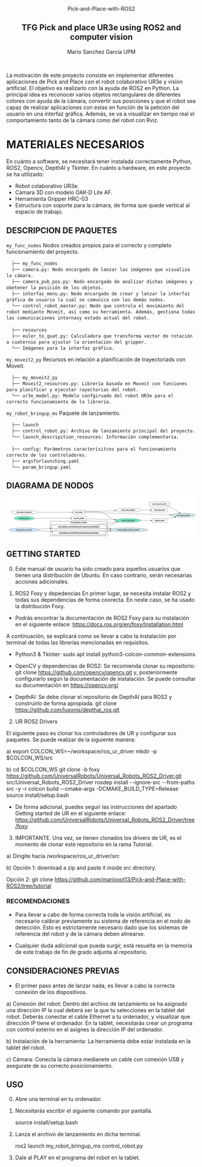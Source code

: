 

<p align="center">
Pick-and-Place-with-ROS2
  <h2 align="center">TFG Pick and place UR3e using ROS2 and computer vision</h2>

  <p align="center">
  Mario Sanchez Garcia UPM
  </p>
</p>
<br>

La motivación de este proyecto consiste en implementar diferentes aplicaciones de Pick and Place con el robot colaborativo UR3e y visión artificial. El objetivo es realizarlo con la ayuda de ROS2 en Python. 
La principal idea es reconocer varios objetos rectangulares de diferentes colores con ayuda de la cámara, convertir sus posiciones y que el robot sea capaz de realizar aplicaciones con estas en función de la petición del usuario en una interfaz gráfica. Además, se va a visualizar en tiempo real el comportamiento tanto de la cámara como del robot con Rviz.

# MATERIALES NECESARIOS

En cuánto a software, se necesitará tener instalada correctamente Python, ROS2, Opencv, DepthAI y Tkinter.
En cuánto a hardware, en este proyecto se ha utilizado: 
- Robot colaborativo UR3e.
- Cámara 3D con modelo OAK-D Lite AF.
- Herramienta Gripper HRC-03
- Estructura con soporte para la cámara, de forma que quede vertical al espacio de trabajo.

## DESCRIPCION DE PAQUETES

`my_func_nodes`  Nodos creados propios para el correcto y completo funcionamiento del proyecto. 

      ├── my_func_nodes 
      ├── camera.py: Nodo encargado de lanzar las imágenes que visualiza la cámara.
      ├── camera_pub_pos.py: Nodo encargado de analizar dichas imágenes y obetener la posición de los objetos. 
      ├── interfaz_menu.py: Nodo encargado de crear y lanzar la interfaz gráfica de usuario la cual se comunica con los demás nodos.
      └── control_robot_master.py: Nodo que controla el movimiento del robot mediante Moveit, así como su herramienta. Además, gestiona todas las comunicaciones internasy estado actual del robot.

      ├── resources
      ├── euler_to_quat.py: Calculadora que transforma vector de rotación a cuaternio para ajustar la orientación del gripper.
      └── Imágenes para la interfaz gráfica.

`my_moveit2_py` Recursos en relación a planificación de trayectoriads con Moveit.

      ├── my_moveit2_py
      ├── Moveit2_resources.py: Librería basada en Moveit con funciones para planificar y ejecutar rayectorias del robot.
      └── ur3e_model.py: Modelo confgiruado del robot UR3e para el correcto funcionamiento de la librería.

`my_robot_bringup_ms` Paquete de lanzamiento.

      ├── launch
      ├── control_robot.py: Archivo de lanzamiento principal del proyecto.
      └── launch_descripition_resources: Información complementaria.

      ├── config: Parámetros caracterísitcos para el funcionamiento correcto de los controladores.
      ├── argsforlaunching.yaml
      └── param_bringup.yaml

## DIAGRAMA DE NODOS

<img src="https://github.com/mariooot13/Pick-and-Place-with-ROS2/blob/tutorial/DIAGNODOS.png">

## GETTING STARTED

0) Este manual de usuario ha sido creado para aquellos usuarios que tienen una distribución de Ubuntu. En caso contrario, serán necesarias acciones adicionales. 

1) ROS2 Foxy y depedencias
En primer lugar, se necesita instalar ROS2 y todas sus dependencias de forma coorecta. En neste caso, se ha usado la distribución Foxy.

- Podrás encontrar la documentación de ROS2 Foxy para su instalación en el siguiente enlace: https://docs.ros.org/en/foxy/Installation.html

A continuación, se explicará como se llevar a cabo la instalación por terminal de todas las librerías mencionadas en requisitos.

- Python3 & Tkinter: 
sudo apt install python3-colcon-common-extensions

- OpenCV y dependencias de ROS2: 
Se recomienda clonar su repositorio: git clone https://github.com/opencv/opencv.git y, posteriormente configurarlo según la documentación de instalación.
Se puede consultar su documentación en https://opencv.org/

- DepthAI: Se debe clonar el repositorio de DepthAI para ROS2 y construirlo de forma apropiada.
git clone https://github.com/luxonis/depthai_ros.git

2) UR ROS2 Drivers

El siguiente paso es clonar los controladores de UR y configurar sus paquetes. Se puede realizar de la siguiente manera:

a) export COLCON_WS=~/workspace/ros_ur_driver
   mkdir -p $COLCON_WS/src
   
b) cd $COLCON_WS
  git clone -b foxy https://github.com/UniversalRobots/Universal_Robots_ROS2_Driver.git src/Universal_Robots_ROS2_Driver
  rosdep install --ignore-src --from-paths src -y -r
  colcon build --cmake-args -DCMAKE_BUILD_TYPE=Release
  source install/setup.bash 
  
- De forma adicional, puedes seguir las instrucciones del apartado Getting started de UR en el siguiente enlace: 
  https://github.com/UniversalRobots/Universal_Robots_ROS2_Driver/tree/foxy 
  
3) IMPORTANTE. Una vez, se tienen clonados los drivers de UR, es el momento de clonar este repositorio en la rama Tutorial.

a) Dirigite hacia /workspace/ros_ur_driver/src

b) Opción 1: download a zip and paste it inside src directory.

   Opción 2: git clone https://github.com/mariooot13/Pick-and-Place-with-ROS2/tree/tutorial
  
  ### RECOMENDACIONES

- Para llevar a cabo de forma correcta toda la visión artificial, es necesario calibrar previamente su sistema de referencia en el nodo de detección. Esto es estrictamente necesario dado que los sistemas de referencia del robot y de la cámara deben alinearse.

- Cualquier duda adicional que pueda surgir, está resuelta en la memoria de este trabajo de fin de grado adjunta al repositorio.

## CONSIDERACIONES PREVIAS

- El primer paso antes de lanzar nada, es llevar a cabo la correcta conexión de los dispositivos.

a) Conexión del robot: 
Dentro del archivo de lanzamiento se ha asignado una dirección IP la cual deberá ser la que tu selecciones en la tablet del robot.
Deberás conectar el cable Ethernet a tu ordenador, y visualizar que dirección IP tiene el ordenador.
En la tablet, necesitarás crear un programa con control externo en el asignes la dirección IP del ordenador.

b) Instalación de la herramienta:
La herramienta debe estar instalada en la tablet del robot.

c) Cámara:
Conecta la cámara medianete un cable con conexión USB y asegurate de su correcto posicionamiento.

  
## USO

0) Abre una terminal en tu ordenador.

2) Necesitarás escribir el siguiente comando por pantalla.

      source install/setup.bash 
      
2) Lanza el archivo de lanzamiento en dicha terminal.

      ros2 launch my_robot_bringup_ms control_robot.py
      
3) Dale al PLAY en el programa del robot en la tablet.
